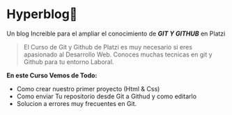 # Hyperblog💚

Un blog Increible para el ampliar el conocimiento de **_GIT Y GITHUB_** en Platzi

> El Curso de Git y Github de Platzi es muy necesario si eres apasionado al Desarrollo Web.
> Conoces muchas tecnicas en git y Github para tu entorno Laboral.

**En este Curso Vemos de Todo:**

- Como crear nuestro primer proyecto (Html & Css)
- Como enviar Tu repositorio desde Git a Githud y como editarlo
- Solucion a errores muy frecuentes en Git.
